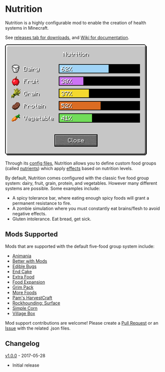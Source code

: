# Nutrition

Nutrition is a highly configurable mod to enable the creation of health systems in Minecraft.

See [releases tab for downloads](https://github.com/WesCook/Nutrition/releases), and [Wiki for documentation](https://github.com/WesCook/Nutrition/wiki).

![Nutrition GUI](screenshots/gui.png "Nutrition GUI")

Through its [config files](https://github.com/WesCook/Nutrition/wiki/Configuration), Nutrition allows you to define custom food groups (called [nutrients](https://github.com/WesCook/Nutrition/wiki/Nutrients)) which apply [effects](https://github.com/WesCook/Nutrition/wiki/Effects) based on nutrition levels.

By default, Nutrition comes configured with the classic five food group system: dairy, fruit, grain, protein, and vegetables.  However many different systems are possible.  Some examples include:

* A spicy tolerance bar, where eating enough spicy foods will grant a permanent resistance to fire.
* A zombie simulation where you must constantly eat brains/flesh to avoid negative effects.
* Gluten intolerance.  Eat bread, get sick.

## Mods Supported

Mods that are supported with the default five-food group system include:

* [Animania](https://minecraft.curseforge.com/projects/animania)
* [Better with Mods](https://minecraft.curseforge.com/projects/better-with-mods)
* [Edible Bugs](https://minecraft.curseforge.com/projects/edible-bugs)
* [End Cake](https://minecraft.curseforge.com/projects/end-cake)
* [Extra Food](https://minecraft.curseforge.com/projects/extra-food)
* [Food Expansion](https://minecraft.curseforge.com/projects/food-expansion)
* [Grim Pack](https://minecraft.curseforge.com/projects/grim-pack)
* [More Foods](https://minecraft.curseforge.com/projects/more-foods)
* [Pam's HarvestCraft](https://minecraft.curseforge.com/projects/pams-harvestcraft)
* [Rockhounding: Surface](https://minecraft.curseforge.com/projects/rockhounding-mod-surface)
* [Simple Corn](https://minecraft.curseforge.com/projects/simple-corn)
* [Village Box](https://minecraft.curseforge.com/projects/village-box)

Mod support contributions are welcome!  Please create a [Pull Request](https://github.com/WesCook/Nutrition/pulls) or an [Issue](https://github.com/WesCook/Nutrition/issues) with the related .json files.

## Changelog

[v1.0.0](https://github.com/WesCook/Nutrition/releases/tag/v1.0.0) - 2017-05-28

* Initial release
